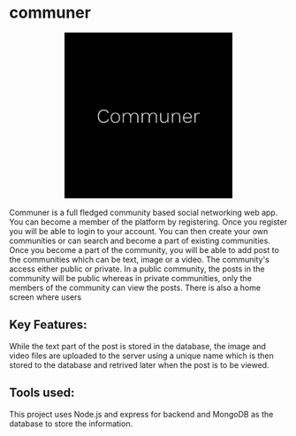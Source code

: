 # communer
<p align="center">
<img src="public/communer.png" alt="Logo" height="300" width="auto">
 </p>
 Communer is a full fledged community based social networking web app. You can become a member of the platform by registering. Once you register you will be able to login to your account. You can then create your own communities or can search and become a part of existing communities. Once you become a part of the community, you will be able to add post to the communities which can be text, image or a video. The community's access either public or private. In a public community, the posts in the community will be public whereas in private communities, only the members of the community can view the posts. There is also a home screen where users 

Key Features:
-------------
While the text part of the post is stored in the database, the image and video files are uploaded to the server using a unique name which is then stored to the database and retrived later when the post is to be viewed.
 
Tools used:
-----------
This project uses Node.js and express for backend and MongoDB as the database to store the information.
